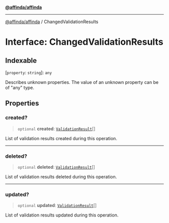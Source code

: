 [**@affinda/affinda**](../README.md)

***

[@affinda/affinda](../globals.md) / ChangedValidationResults

# Interface: ChangedValidationResults

## Indexable

\[`property`: `string`\]: `any`

Describes unknown properties. The value of an unknown property can be of "any" type.

## Properties

### created?

> `optional` **created**: [`ValidationResult`](ValidationResult.md)[]

List of validation results created during this operation.

***

### deleted?

> `optional` **deleted**: [`ValidationResult`](ValidationResult.md)[]

List of validation results deleted during this operation.

***

### updated?

> `optional` **updated**: [`ValidationResult`](ValidationResult.md)[]

List of validation results updated during this operation.
